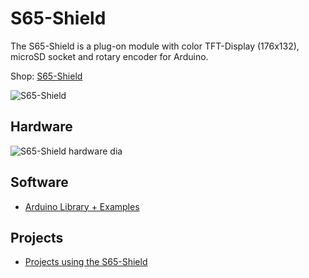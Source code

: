 # S65-Shield
The S65-Shield is a plug-on module with color TFT-Display (176x132), microSD socket and rotary encoder for Arduino.

Shop: [S65-Shield](http://www.watterott.com/en/Arduino-S65-Shield)

![S65-Shield](https://raw.github.com/watterott/S65-Shield/master/img/s65-shield.jpg)


## Hardware
![S65-Shield hardware dia](https://raw.github.com/watterott/S65-Shield/master/img/hw_dia.png)


## Software
* [Arduino Library + Examples](https://github.com/watterott/S65-Shield/tree/master/src)


## Projects
* [Projects using the S65-Shield](https://github.com/watterott/S65-Shield/blob/master/Projects.md)
